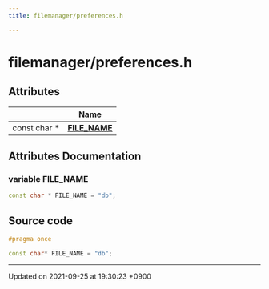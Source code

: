 ```yaml
---
title: filemanager/preferences.h

---
```


# filemanager/preferences.h



## Attributes

|                | Name           |
| -------------- | -------------- |
| const char * | **[FILE_NAME](Files/preferences_8h.md#variable-file-name)**  |



## Attributes Documentation

### variable FILE_NAME

```cpp
const char * FILE_NAME = "db";
```



## Source code

```cpp
#pragma once

const char* FILE_NAME = "db";
```


-------------------------------

Updated on 2021-09-25 at 19:30:23 +0900
